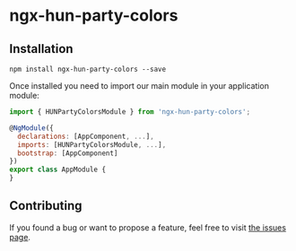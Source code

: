 # ngx-hun-party-colors


## Installation

```shell
npm install ngx-hun-party-colors --save
```

Once installed you need to import our main module in your application module:

```js
import { HUNPartyColorsModule } from 'ngx-hun-party-colors';

@NgModule({
  declarations: [AppComponent, ...],
  imports: [HUNPartyColorsModule, ...],
  bootstrap: [AppComponent]
})
export class AppModule {
}
```

## Contributing

If you found a bug or want to propose a feature, feel free to visit [the issues page](https://github.com/madar94/ngx-hun-party-colors/issues).

